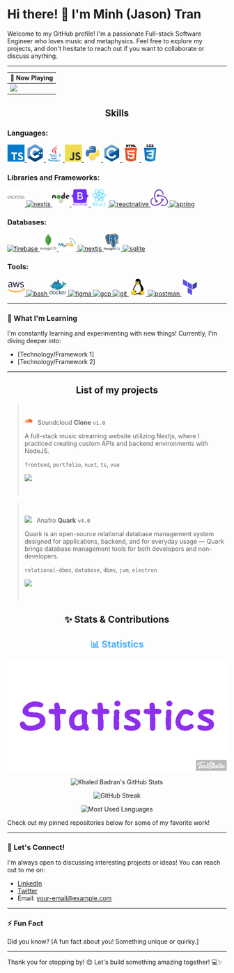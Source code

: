 # Hi there! 👋 I'm Minh (Jason) Tran

Welcome to my GitHub profile! I'm a passionate Full-stack Software Engineer who loves music and metaphysics. Feel free to explore my projects, and don't hesitate to reach out if you want to collaborate or discuss anything.

<!--
**tranhoangminh1412/tranhoangminh1412** is a ✨ _special_ ✨ repository because its `README.md` (this file) appears on your GitHub profile.

Here are some ideas to get you started:

- 🔭 I’m currently working on ...
- 🌱 I’m currently learning ...
- 👯 I’m looking to collaborate on ...
- 🤔 I’m looking for help with ...
- 💬 Ask me about ...
- 📫 How to reach me: ...
- 😄 Pronouns: ...
- ⚡ Fun fact: ...
-->

<!-- SPOTIFY
[[https://spotify-github-profile.kittinanx.com/api/view.svg?uid=uggoayuoh2w3rag8aox8bxr1w&redirect=true][https://spotify-github-profile.kittinanx.com/api/view.svg?uid=uggoayuoh2w3rag8aox8bxr1w&cover_image=true&theme=novatorem&show_offline=false&background_color=121212&interchange=true&bar_color=53b14f&bar_color_cover=true)]]
-->
---

| 🎵 Now Playing                                                                                                                    |
| ------------------------------------------------------------------------------------------------------------------------------ |
| <a href="https://spotify-github-profile.kittinanx.com/api/view.svg?uid=uggoayuoh2w3rag8aox8bxr1w&redirect=true"><img src="https://spotify-github-profile.kittinanx.com/api/view.svg?uid=uggoayuoh2w3rag8aox8bxr1w&cover_image=true&theme=novatorem&show_offline=false&background_color=121212&interchange=true&bar_color=53b14f&bar_color_cover=true)" style="max-width: 100%;"></a> |

<h2 align="center">Skills</h2>
<h3 align="left">Languages:</h3>
<p align="left">
    <a href="https://www.typescriptlang.org/" target="_blank" rel="noreferrer">
        <img src="https://raw.githubusercontent.com/devicons/devicon/master/icons/typescript/typescript-original.svg" alt="typescript" width="40" height="40"/>
    </a>
    <a href="https://www.w3schools.com/cpp/" target="_blank" rel="noreferrer">
        <img src="https://raw.githubusercontent.com/devicons/devicon/master/icons/cplusplus/cplusplus-original.svg" alt="cplusplus" width="40" height="40"/>
    </a>
    <a href="https://www.java.com" target="_blank" rel="noreferrer">
        <img src="https://raw.githubusercontent.com/devicons/devicon/master/icons/java/java-original.svg" alt="java" width="40" height="40"/>
    </a>
    <a href="https://developer.mozilla.org/en-US/docs/Web/JavaScript" target="_blank" rel="noreferrer">
        <img src="https://raw.githubusercontent.com/devicons/devicon/master/icons/javascript/javascript-original.svg" alt="javascript" width="40" height="40"/>
    </a>
    <a href="https://www.python.org" target="_blank" rel="noreferrer">
        <img src="https://raw.githubusercontent.com/devicons/devicon/master/icons/python/python-original.svg" alt="python" width="40" height="40"/>
    </a>
    <a href="https://www.cprogramming.com/" target="_blank" rel="noreferrer">
        <img src="https://raw.githubusercontent.com/devicons/devicon/master/icons/c/c-original.svg" alt="c" width="40" height="40"/>
    </a>
    <a href="https://www.w3.org/html/" target="_blank" rel="noreferrer">
        <img src="https://raw.githubusercontent.com/devicons/devicon/master/icons/html5/html5-original-wordmark.svg" alt="html5" width="40" height="40"/>
    </a>
    <a href="https://www.w3schools.com/css/" target="_blank" rel="noreferrer">
        <img src="https://raw.githubusercontent.com/devicons/devicon/master/icons/css3/css3-original-wordmark.svg" alt="css3" width="40" height="40"/>
    </a>
</p>

<h3 align="left">Libraries and Frameworks:</h3>
<p align="left" background="white">
    <a href="https://expressjs.com" target="_blank" rel="noreferrer">
        <img src="https://raw.githubusercontent.com/devicons/devicon/master/icons/express/express-original-wordmark.svg" alt="express" width="40" height="40"/>
    </a>
    <a href="https://nextjs.org/" target="_blank" rel="noreferrer">
        <img src="https://cdn.worldvectorlogo.com/logos/nextjs-2.svg" alt="nextjs" width="40" height="40"/>
    </a>
    <a href="https://nodejs.org" target="_blank" rel="noreferrer">
        <img src="https://raw.githubusercontent.com/devicons/devicon/master/icons/nodejs/nodejs-original-wordmark.svg" alt="nodejs" width="40" height="40"/>
    </a>
    <a href="https://getbootstrap.com" target="_blank" rel="noreferrer">
        <img src="https://raw.githubusercontent.com/devicons/devicon/master/icons/bootstrap/bootstrap-plain-wordmark.svg" alt="bootstrap" width="40" height="40"/>
    </a>
    <a href="https://reactjs.org/" target="_blank" rel="noreferrer">
        <img src="https://raw.githubusercontent.com/devicons/devicon/master/icons/react/react-original-wordmark.svg" alt="react" width="40" height="40"/>
    </a>
    <a href="https://reactnative.dev/" target="_blank" rel="noreferrer">
        <img src="https://reactnative.dev/img/header_logo.svg" alt="reactnative" width="40" height="40"/>
    </a>
    <a href="https://redux.js.org" target="_blank" rel="noreferrer">
        <img src="https://raw.githubusercontent.com/devicons/devicon/master/icons/redux/redux-original.svg" alt="redux" width="40" height="40"/>
    </a>
    <a href="https://spring.io/" target="_blank" rel="noreferrer">
        <img src="https://www.vectorlogo.zone/logos/springio/springio-icon.svg" alt="spring" width="40" height="40"/>
    </a>
</p>

<h3 align="left">Databases:</h3>
<p align="left">
    <a href="https://firebase.google.com/" target="_blank" rel="noreferrer">
        <img src="https://www.vectorlogo.zone/logos/firebase/firebase-icon.svg" alt="firebase" width="40" height="40"/>
    </a>
    <a href="https://www.mongodb.com/" target="_blank" rel="noreferrer">
        <img src="https://raw.githubusercontent.com/devicons/devicon/master/icons/mongodb/mongodb-original-wordmark.svg" alt="mongodb" width="40" height="40"/>
    </a>
    <a href="https://www.mysql.com/" target="_blank" rel="noreferrer">
        <img src="https://raw.githubusercontent.com/devicons/devicon/master/icons/mysql/mysql-original-wordmark.svg" alt="mysql" width="40" height="40"/>
    </a>
    <a href="https://nextjs.org/" target="_blank" rel="noreferrer">
        <img src="https://cdn.worldvectorlogo.com/logos/nextjs-2.svg" alt="nextjs" width="40" height="40"/>
    </a>
    <a href="https://www.postgresql.org" target="_blank" rel="noreferrer">
        <img src="https://raw.githubusercontent.com/devicons/devicon/master/icons/postgresql/postgresql-original-wordmark.svg" alt="postgresql" width="40" height="40"/>
    </a>
    <a href="https://www.sqlite.org/" target="_blank" rel="noreferrer">
        <img src="https://www.vectorlogo.zone/logos/sqlite/sqlite-icon.svg" alt="sqlite" width="40" height="40"/>
    </a>
</p>

<h3 align="left">Tools:</h3>
<p align="left">
    <a href="https://aws.amazon.com" target="_blank" rel="noreferrer">
        <img src="https://raw.githubusercontent.com/devicons/devicon/master/icons/amazonwebservices/amazonwebservices-original-wordmark.svg" alt="aws" width="40" height="40"/>
    </a>
    <a href="https://www.gnu.org/software/bash/" target="_blank" rel="noreferrer">
        <img src="https://www.vectorlogo.zone/logos/gnu_bash/gnu_bash-icon.svg" alt="bash" width="40" height="40"/>
    </a>
    <a href="https://www.docker.com/" target="_blank" rel="noreferrer">
        <img src="https://raw.githubusercontent.com/devicons/devicon/master/icons/docker/docker-original-wordmark.svg" alt="docker" width="40" height="40"/>
    </a>
    <a href="https://www.figma.com/" target="_blank" rel="noreferrer">
        <img src="https://www.vectorlogo.zone/logos/figma/figma-icon.svg" alt="figma" width="40" height="40"/>
    </a>
    <a href="https://cloud.google.com" target="_blank" rel="noreferrer">
        <img src="https://www.vectorlogo.zone/logos/google_cloud/google_cloud-icon.svg" alt="gcp" width="40" height="40"/>
    </a>
    <a href="https://git-scm.com/" target="_blank" rel="noreferrer">
        <img src="https://www.vectorlogo.zone/logos/git-scm/git-scm-icon.svg" alt="git" width="40" height="40"/>
    </a>
    <a href="https://www.linux.org/" target="_blank" rel="noreferrer">
        <img src="https://raw.githubusercontent.com/devicons/devicon/master/icons/linux/linux-original.svg" alt="linux" width="40" height="40"/>
    </a>
    <a href="https://postman.com" target="_blank" rel="noreferrer">
        <img src="https://www.vectorlogo.zone/logos/getpostman/getpostman-icon.svg" alt="postman" width="40" height="40"/>
    </a>
    <a href="https://www.terraform.io/" target="_blank" rel="noreferrer">
        <img src="https://raw.githubusercontent.com/devicons/devicon/master/icons/terraform/terraform-original.svg" alt="terraform" width="40" height="40"/>
    </a>
</p>

---

### 🌱 What I'm Learning
I'm constantly learning and experimenting with new things! Currently, I'm diving deeper into:
- [Technology/Framework 1] 
- [Technology/Framework 2]

---

<h2 align="center">List of my projects</h2>

> &nbsp;
>
> <img width="18" src="https://raw.githubusercontent.com/tranhoangminh1412/tranhoangminh1412/main/soundcloud-svgrepo-com.svg"> &nbsp; Soundcloud **Clone** `v1.0`
>
> A full-stack music streaming website utilizing Nextjs, where I practiced creating custom APIs and backend environments with NodeJS.
>
> `frontend`, `portfolio`, `nuxt`, `ts`, `vue`
>
> <a href="https://gallery.anafro.ru/"><img src="https://raw.githubusercontent.com/anafro/anafro/main/Buttons/Open-In-Browser.svg" height="28"></a>
>
> &nbsp;

> &nbsp;
> 
> <img width="18" src="https://raw.githubusercontent.com/anafro/anafro/main/Logos/Quark.svg"> &nbsp; Anafro **Quark** `v4.0`
> 
> Quark is an open-source relational database management system designed for applications, backend, and for everyday usage — Quark brings database management tools for both developers and non-developers.
>
> `relational-dbms`, `database`, `dbms`, `jvm`, `electron`
> 
> <a href="https://github.com/quark-database/"><img src="https://raw.githubusercontent.com/anafro/anafro/main/Buttons/Open-In-Browser.svg" height="28"></a>
> 
> &nbsp;

<h2 align="center">✨ Stats & Contributions</h2>

<h2 align="center" style="color: #44AEFB">📊 Statistics</h2>

<img src="https://raw.githubusercontent.com/tranhoangminh1412/tranhoangminh1412/main/statistics.gif" />

<!-- Begin Stats Cards -->
<!-- Resources:  -->
<!-- Github & Languages Stats: https://github.com/anuraghazra/github-readme-stats --> 
<!-- Streak Stats: https://github.com/denvercoder1/github-readme-streak-stats -->
<!-- Change the value after ?username= to your GitHub username. -->
<div class="stats" align="center">

![Khaled Badran's GitHub Stats](https://github-readme-stats.vercel.app/api?username=tranhoangminh1412&hide=stars&count_private=true&show_icons=true&theme=algolia&border_radius=20&hide_rank=true)

![GitHub Streak](https://streak-stats.demolab.com?user=tranhoangminh1412&count_private=true&theme=algolia&border_radius=20)

<!-- ![Most Used Languages](https://github-readme-stats.vercel.app/api/top-langs/?username=KhaledBadranDev&show_icons=true&theme=algolia&border_radius=20) -->
    
<!-- compact programming languages layout -->
![Most Used Languages](https://github-readme-stats.vercel.app/api/top-langs/?username=tranhoangminh1412&layout=compact&show_icons=true&theme=algolia&border_radius=20)
</div>
<!--  End Stats Cards -->
  
Check out my pinned repositories below for some of my favorite work!

---

### 💬 Let's Connect!
I'm always open to discussing interesting projects or ideas! You can reach out to me on:
- [LinkedIn](https://linkedin.com/in/yourprofile)
- [Twitter](https://twitter.com/yourprofile)
- Email: [your-email@example.com](mailto:your-email@example.com)

---

### ⚡ Fun Fact
Did you know? [A fun fact about you! Something unique or quirky.]

---

Thank you for stopping by! 😊 Let's build something amazing together! 💻✨
